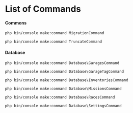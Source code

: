 # List of Commands

#### Commons
``` shell
php bin/console make:command MigrationCommand
```
``` shell
php bin/console make:command TruncateCommand
```

#### Database
``` shell
php bin/console make:command Database\GaragesCommand
```
``` shell
php bin/console make:command Database\GarageTagCommand
```
``` shell
php bin/console make:command Database\InventoriesCommand
```
``` shell
php bin/console make:command Database\MissionsCommand
```
``` shell
php bin/console make:command Database\RacesCommand
```
``` shell
php bin/console make:command Database\SettingsCommand
```
